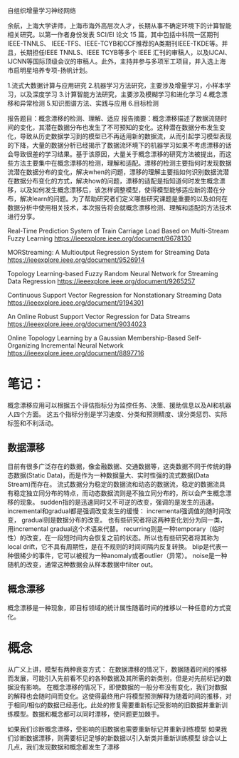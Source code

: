 自组织增量学习神经网络

余航，上海大学讲师，上海市海外高层次人才，长期从事不确定环境下的计算智能相关研究。以第一作者身份发表 SCI/EI 论文 15 篇，其中包括中科院一区期刊IEEE-TNNLS、 IEEE-TFS、IEEE-TCYB和CCF推荐的A类期刊IEEE-TKDE等。并且，长期担任IEEE TNNLS、IEEE TCYB等多个 IEEE 汇刊的审稿人，以及IJCAI、IJCNN等国际顶级会议的审稿人。此外，主持并参与多项军工项目，并入选上海市启明星培养专项-扬帆计划。

1.流式大数据计算与应用研究
2.机器学习方法研究，主要涉及增量学习，小样本学习，以及深度学习
3.计算智能方法研究，主要涉及模糊学习和进化学习
4.概念漂移和异常检测
5.知识图谱方法、实践与应用
6.目标检测

报告题目：概念漂移的检测、理解、适应
报告摘要：概念漂移描述了数据流随时间的变化，其潜在数据分布也发生了不可预知的变化。这种潜在数据分布发生变化，导致从历史数据学习到的模型已不再适用新的数据流，从而引起学习模型表现的下降，大量的数据分析已经揭示了数据流环境下的机器学习如果不考虑漂移的话会导致很差的学习结果。基于该原因，大量关于概念漂移的研究方法被提出，而这些方法主要集中在概念漂移的检测，理解和适配。漂移的检测主要指何时发现数据流潜在数据分布的变化，解决when的问题，漂移的理解主要指如何识别数据流潜在数据分布变化的方式，解决how的问题，漂移的适配是指知道何时发生概念漂移，以及如何发生概念漂移后，该怎样调整模型，使得模型能够适应新的潜在分布，解决learn的问题。为了帮助研究者们定义哪些研究课题是重要的以及如何在数据分析中使用相关技术，本次报告将会就概念漂移检测、理解和适配的方法技术进行分享。

Real-Time Prediction System of Train Carriage Load Based on Multi-Stream Fuzzy Learning
https://ieeexplore.ieee.org/document/9678130

MORStreaming: A Multioutput Regression System for Streaming Data
https://ieeexplore.ieee.org/document/9526914

Topology Learning-based Fuzzy Random Neural Network for Streaming Data Regression
https://ieeexplore.ieee.org/document/9265257

Continuous Support Vector Regression for Nonstationary Streaming Data
https://ieeexplore.ieee.org/document/9194301

An Online Robust Support Vector Regression for Data Streams
https://ieeexplore.ieee.org/document/9034023

Online Topology Learning by a Gaussian Membership-Based Self-Organizing Incremental Neural Network
https://ieeexplore.ieee.org/document/8897716

# 笔记：
概念漂移应用可以根据五个评估指标分为监控任务、决策、援助信息以及AI和机器人四个方面。
这五个指标分别是学习速度、分类和预测精度、误分类惩罚、实际标签和不利活动。

## 数据漂移
目前有很多广泛存在的数据，像金融数据、交通数据等，这类数据不同于传统的静态数据(Static Data)，而是作为一种数据量大、实时性强的流式数据(Data Stream)而存在。
流式数据分为稳定的数据流和动态的数据流，稳定的数据流具有稳定独立同分布的特点，而动态数据流则是不独立同分布的，所以会产生概念漂移的现象。
sudden指的是迅速同时又不可逆的改变，强调的是发生的迅速。
incremental和gradual都是强调改变发生的缓慢：
incremental强调值的随时间改变，
gradual则是数据分布的改变。
也有些研究者将这两种变化划分为同一类，用incremental gradual这个术语来代替。
recurring则是一种temporary（临时性）的改变，在一段短时间内会恢复之前的状态。所以也有些研究者将其称为local drift，它不具有周期性，是在不规则的时间间隔内反复转换。
blip是代表一种很稀少的事件，它可以被视为一种anomaly或者outlier（异常）。
noise是一种随机的改变，通常这种数据会从样本数据中filter out。

## 概念漂移
概念漂移是一种现象，即目标领域的统计属性随着时间的推移以一种任意的方式变化。

# 概念
从广义上讲，模型有两种衰变方式：
在数据漂移的情况下，数据随着时间的推移而发展，可能引入先前看不见的各种数据及其所需的新类别，但是对先前标记的数据没有影响。
在概念漂移的情况下，即使数据的一般分布没有变化，我们对数据的解释也会随时间而变化。这使得最终用户将模型预测解释为随着时间的推移，对于相同/相似的数据已经恶化。此处的修复需要重新标记受影响的旧数据并重新训练模型。数据和概念都可以同时漂移，使问题更加棘手。

如果我们诊断概念漂移，受影响的旧数据也需要重新标记并重新训练模型
如果我们诊断数据漂移，则需要标记足够的新数据以引入新类并重新训练模型
综合以上几点，我们发现数据和概念都发生了漂移